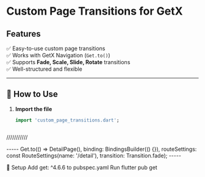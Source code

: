 # Custom Page Transitions for GetX

## Features
✅ Easy-to-use custom page transitions  
✅ Works with GetX Navigation (`Get.to()`)  
✅ Supports **Fade, Scale, Slide, Rotate** transitions  
✅ Well-structured and flexible  

---

## 📌 **How to Use**
1. **Import the file**
   ```dart
   import 'custom_page_transitions.dart';



///////////

----- Get.to(() => DetailPage(), binding: BindingsBuilder(() {}), routeSettings: const RouteSettings(name: '/detail'), transition: Transition.fade); -----


🚀 Setup
Add get: ^4.6.6 to pubspec.yaml
Run flutter pub get 